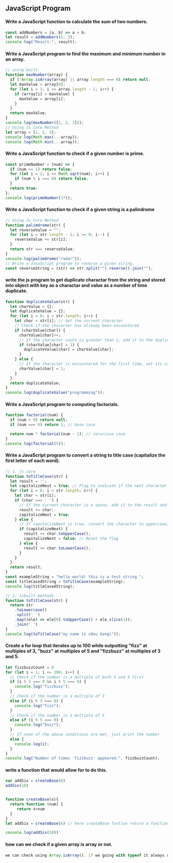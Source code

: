 ## JavaScript Program

#### Write a JavaScript function to calculate the sum of two numbers.

```javascript
const addNumbers = (a, b) => a + b;
let result = addNumbers(5, 3);
console.log("Result:", result);
```

#### Write a JavaScript program to find the maximum and minimum number in an array.

```javascript
// using built
function maxNumber(array) {
  if (!Array.isArray(array) || array.length === 0) return null;
  let maxValue = array[0];
  for (let i = 1; i <= array.length - 1; i++) {
    if (array[i] > maxValue) {
      maxValue = array[i];
    }
  }
  return maxValue;
}
console.log(maxNumber([1, 2, 3]));
// Using Js Core Method
let array = [1, 2, 3];
console.log(Math.max(...array));
console.log(Math.min(...array));
```

#### Write a JavaScript function to check if a given number is prime.

```javascript
const primeNumber = (num) => {
  if (num <= 1) return false;
  for (let i = 2; i <= Math.sqrt(num); i++) {
    if (num % i === 0) return false;
  }
  return true;
};
console.log(primeNumber(17));
```

#### Write a JavaScript function to check if a given string is a palindrome

```javascript
// Using Js Core Method
function palimdrome(str) {
  let reverseValue = "";
  for (let i = str.length - 1; i >= 0; i--) {
    reverseValue += str[i];
  }
  return str === reverseValue;
}
console.log(palimdrome("radar"));
// Write a JavaScript program to reverse a given string.
const reverseString = (str) => str.split("").reverse().join("");
```

#### write the js program to get duplicate charactar from the string and stored into object with key as a charactar and value as a number of time duplicate.

```javascript
function duplicateValue(str) {
  let charValue = {};
  let duplicateValue = {};
  for (let i = 0; i < str.length; i++) {
    let char = str[i]; // Get the current character
    // Check if the character has already been encountered
    if (charValue[char]) {
      charValue[char]++;
      // If the character count is greater than 1, add it to the duplicateValue object
      if (charValue[char] > 1) {
        duplicateValue[char] = charValue[char];
      }
    } else {
      // If the character is encountered for the first time, set its count to 1
      charValue[char] = 1;
    }
  }
  return duplicateValue;
}
console.log(duplicateValue("programming"));
```

#### Write a JavaScript program to computing factorials.

```javascript
function factorial(num) {
  if (num < 0) return null;
  if (num === 0) return 1; // base case

  return num * factorial(num - 1); // recursive case
}
console.log(factorial(5));
```

#### Write a JavaScript program to convert a string to title case (capitalize the first letter of each word).
```javascript
// 1. js core 
function toTitleCase(str) {
  let result = '';
  let capitalizeNext = true; // Flag to indicate if the next character should be capitalized
  for (let i = 0; i < str.length; i++) {
    let char = str[i];
    if (char === ' ') {
      // If the current character is a space, add it to the result and set the flag to capitalize the next character
      result += char;
      capitalizeNext = true;
    } else {
      // If capitalizeNext is true, convert the character to uppercase, otherwise to lowercase
      if (capitalizeNext) {
        result += char.toUpperCase();
        capitalizeNext = false; // Reset the flag
      } else {
        result += char.toLowerCase();
      }
    }
  }
  return result;
}
const exampleString = "hello world! this is a test string.";
const titleCasedString = toTitleCase(exampleString);
console.log(titleCasedString); 

// 2. inbuilt methods
function toTitleCase(str) {
  return str
    .toLowercase()
    .split(' ')
    .map((ele) => ele[0].toUpperCase() + ele.slice(1));
    .join(' ')
}
console.log(toTitleCase("my name is sOnu dangi"));
```

#### Create a for loop that iterates up to 100 while outputting "fizz" at multiples of 3, "buzz" at multiples of 5 and  "fizzbuzz" at multiples of 3 and 5.

```javascript
let fizzbuzzCount = 0
for (let i = 1; i <= 100; i++) {
  // Check if the number is a multiple of both 3 and 5 first
  if (i % 3 === 0 && i % 5 === 0) {
    console.log("fizzbuzz");
  }
  // Check if the number is a multiple of 3
  else if (i % 3 === 0) {
    console.log("fizz");
  }
  // Check if the number is a multiple of 5
  else if (i % 5 === 0) {
    console.log("buzz");
  }
  // If none of the above conditions are met, just print the number
  else {
    console.log(i);
  }
}
console.log("Number of times 'fizzbuzz' appeared:", fizzbuzzCount);
```

#### write a function that would allow for to do this.
```javascript
var addSix = createBase(6)
addSix(10)
```

```javascript

function createBase(x){
  return function (num) {
     return x+num
  }
}
let addSix = createBase(6) // here createBase funtion return a function that is assign to addSix variable.

console.log(addSix(10))
```

#### how can we check if a given array is array or not.

```javascript
we can check using Array.isArray(). if we going with typeof it always return object because all non-primitive data type typeof are object.
```



